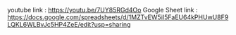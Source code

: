 youtube link : https://youtu.be/7UY85RGd4Oo
Google Sheet link : https://docs.google.com/spreadsheets/d/1MZTvEW5iI5FaEU64kPHUwU8F9LQKL6WLBvJc5HP4ZeE/edit?usp=sharing

